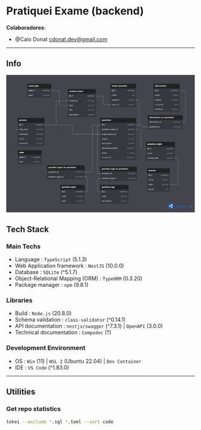 # Pratiquei Exame (backend)

**Colaboradores**:

- @Caio Donat <cdonat.dev@gmail.com>

---

## Info

[![ER Diagram on DBDiagram](public/der-lasted.png)](https://dbdiagram.io/embed/65e6865ecd45b569fb853dba)

## Tech Stack

### Main Techs

- Language : `TypeScript` (5.1.3)
- Web Application framework : `NestJS` (10.0.0)
- Database : `SQLite` (^5.1.7)
- Object-Relational Mapping (ORM) : `TypeORM` (0.3.20)
- Package manager : `npm` (9.8.1)

### Libraries

- Build : `Node.js` (20.8.0)
- Schema validation : `class-validator` (^0.14.1)
- API documentation : `nestjs/swagger` (^7.3.1) | `OpenAPI` (3.0.0)
- Technical documentation : `Compodoc` (?)

### Development Environment

- OS : `Win` (11) | `WSL 2` (Ubuntu 22.04) | `Dev Container`
- IDE : `VS Code` (^1.83.0)

---

## Utilities

### Get repo statistics

```bash
tokei --exclude *.sql *.toml --sort code
```
